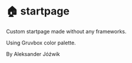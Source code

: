 # 🏠 startpage

Custom startpage made without any frameworks.

Using Gruvbox color palette.

By Aleksander Jóźwik